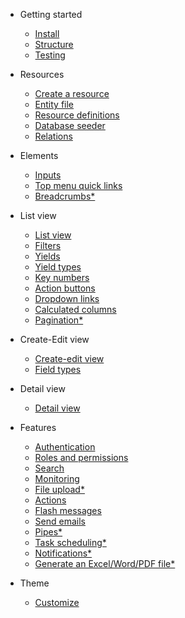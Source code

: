 - Getting started

  - [Install](getting-started/install.md)
  - [Structure](getting-started/structure.md)
  - [Testing](getting-started/testing.md)

- Resources

  - [Create a resource](resources/create-a-resource.md)
  - [Entity file](resources/entity-file.md)
  - [Resource definitions](resources/resource-definitions.md)
  - [Database seeder](resources/database-seeder)
  - [Relations](resources/relations.md)

- Elements

  - [Inputs](elements/inputs.md)
  - [Top menu quick links](elements/quick-links.md)
  - [Breadcrumbs\*]()

- List view

  - [List view](list/list.md)
  - [Filters](list/filters.md)
  - [Yields](list/yields.md)
  - [Yield types](list/yield-types.md)
  - [Key numbers](list/key-numbers.md)
  - [Action buttons](list/action-buttons.md)
  - [Dropdown links](list/dropdown-links.md)
  - [Calculated columns](list/calculated-columns.md)
  - [Pagination\*]()

- Create-Edit view

  - [Create-edit view](create-edit/create-edit.md)
  - [Field types](create-edit/field-types.md)

- Detail view

  - [Detail view](detail/detail.md)

- Features

  - [Authentication](features/authentication.md)
  - [Roles and permissions](features/roles-and-permissions.md)
  - [Search](features/search.md)
  - [Monitoring](features/monitoring.md)
  - [File upload\*](features/file-upload.md)
  - [Actions](features/actions.md)
  - [Flash messages](features/flash-messages.md)
  - [Send emails](features/send-emails.md)
  - [Pipes\*]()
  - [Task scheduling\*](features/task-scheduling.md)
  - [Notifications\*]()
  - [Generate an Excel/Word/PDF file\*]()

- Theme
  - [Customize](theme/customize.md)
